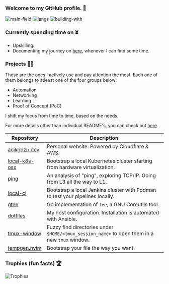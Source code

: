 ### Welcome to my GitHub profile. 👋

![main-field](https://img.shields.io/badge/main_field-cloud_infrastructure-%235c4ee5)
![langs](https://img.shields.io/badge/languages-bash%2C%20go-89e051)
![building-with](https://img.shields.io/badge/building_with-love%2C_sweat%2C_tears-red)

### Currently spending time on ⏳

  * Upskilling.
  * Documenting my journey on [here](https://acikgozb.dev/posts), whenever I can find some time.

### Projects 👨‍💻

These are the ones I actively use and pay attention the most. 
Each one of them belongs to atleast one of the four groups below:
* Automation
* Networking
* Learning
* Proof of Concept (PoC)

I shift my focus from time to time, based on the needs.

For more details other than individual README's, you can check out [here](https://acikgozb.dev/projects).

| Repository | Description |
| ---------- | ----------- |
| [acikgozb.dev](https://github.com/acikgozb/acikgozb.dev) | Personal website. Powered by Cloudflare & AWS. |
| [local-k8s-osx](https://github.com/acikgozb/local-k8s-osx) | Bootstrap a local Kubernetes cluster starting from hardware virtualization. |
| [ping](https://github.com/acikgozb/tcp-ip-journey/tree/main/1-ping) | An analysis of "ping", exploring TCP/IP. Going from L3 all the way to L1. |
| [local-ci](https://github.com/acikgozb/local-ci) | Bootstrap a local Jenkins cluster with Podman to test your pipelines locally. |
| [gtee](https://github.com/acikgozb/gtee) | Go implementation of `tee`, a GNU Coreutils tool. |
| [dotfiles](https://github.com/acikgozb/dotfiles) | My host configuration. Installation is automated with Ansible. |
| [tmux-window](https://gist.github.com/acikgozb/d17794d3c1fffe0687874912b7d76770) | Fuzzy find directories under `$HOME/<tmux_session_name>` to open them in a new `tmux` window. |
| [tempgen.nvim](https://github.com/acikgozb/tempgen.nvim) | Bootstrap your file the way you want. |

### Trophies (fun facts) 🏆

![Trophies](https://github-profile-trophy.vercel.app/?username=acikgozb&theme=onestar&rank=SECRET,SSS,SS,S&margin-w=5&margin-h=5&row=2&no-frame=true)

